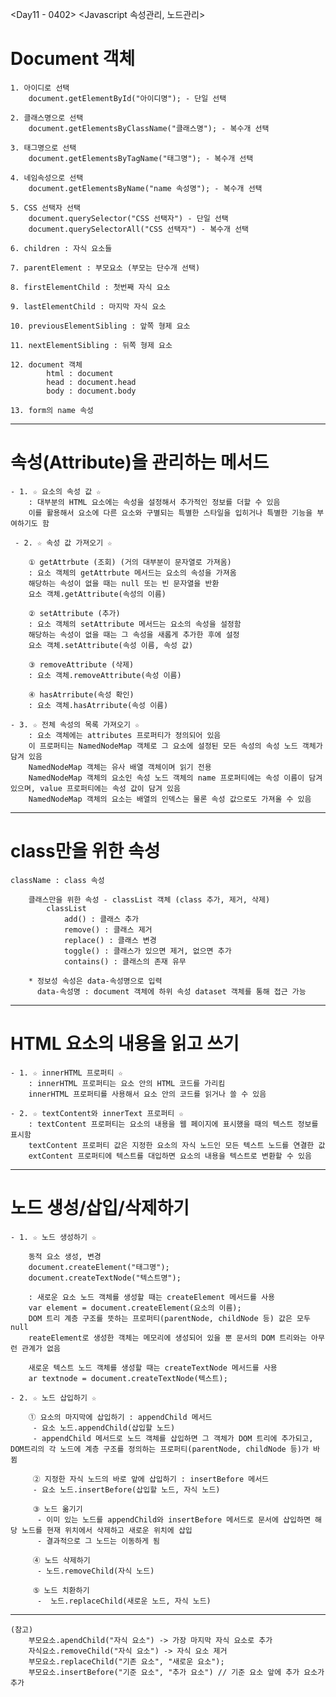 <Day11 - 0402>
<Javascript 속성관리, 노드관리>

# Document 객체

    1. 아이디로 선택
        document.getElementById("아이디명"); - 단일 선택

    2. 클래스명으로 선택
        document.getElementsByClassName("클래스명"); - 복수개 선택

    3. 태그명으로 선택
        document.getElementsByTagName("태그명"); - 복수개 선택

    4. 네임속성으로 선택
        document.getElementsByName("name 속성명"); - 복수개 선택

    5. CSS 선택자 선택
        document.querySelector("CSS 선택자") - 단일 선택
        document.querySelectorAll("CSS 선택자") - 복수개 선택

    6. children : 자식 요소들

    7. parentElement : 부모요소 (부모는 단수개 선택)

    8. firstElementChild : 첫번째 자식 요소

    9. lastElementChild : 마지막 자식 요소

    10. previousElementSibling : 앞쪽 형제 요소

    11. nextElementSibling : 뒤쪽 형제 요소

    12. document 객체
            html : document
            head : document.head
            body : document.body

    13. form의 name 속성

---     

# 속성(Attribute)을 관리하는 메서드

    - 1. ☆ 요소의 속성 값 ☆
        : 대부분의 HTML 요소에는 속성을 설정해서 추가적인 정보를 더할 수 있음
        이를 활용해서 요소에 다른 요소와 구별되는 특별한 스타일을 입히거나 특별한 기능을 부여하기도 함

     - 2. ☆ 속성 값 가져오기 ☆  

        ① getAttrbute (조회) (거의 대부분이 문자열로 가져옴)
        : 요소 객체의 getAttrbute 메서드는 요소의 속성을 가져옴
        해당하는 속성이 없을 때는 null 또는 빈 문자열을 반환    
        요소 객체.getAttribute(속성의 이름)

        ② setAttribute (추가)
        : 요소 객체의 setAttribute 메서드는 요소의 속성을 설정함
        해당하는 속성이 없을 때는 그 속성을 새롭게 추가한 후에 설정
        요소 객체.setAttribute(속성 이름, 속성 값)

        ③ removeAttribute (삭제)
        : 요소 객체.removeAttribute(속성 이름)

        ④ hasAtrribute(속성 확인)
        : 요소 객체.hasAtrribute(속성 이름)

    - 3. ☆ 전체 속성의 목록 가져오기 ☆
        : 요소 객체에는 attributes 프로퍼티가 정의되어 있음
        이 프로퍼티는 NamedNodeMap 객체로 그 요소에 설정된 모든 속성의 속성 노드 객체가 담겨 있음
        NamedNodeMap 객체는 유사 배열 객체이며 읽기 전용
        NamedNodeMap 객체의 요소인 속성 노드 객체의 name 프로퍼티에는 속성 이름이 담겨 있으며, value 프로퍼티에는 속성 값이 담겨 있음
        NamedNodeMap 객체의 요소는 배열의 인덱스는 물론 속성 값으로도 가져올 수 있음

---

# class만을 위한 속성

    className : class 속성

        클래스만을 위한 속성 - classList 객체 (class 추가, 제거, 삭제)
            classList
                add() : 클래스 추가
                remove() : 클래스 제거
                replace() : 클래스 변경
                toggle() : 클래스가 있으면 제거, 없으면 추가
                contains() : 클래스의 존재 유무

        * 정보성 속성은 data-속성명으로 입력
          data-속성명 : document 객체에 하위 속성 dataset 객체를 통해 접근 가능

---

# HTML 요소의 내용을 읽고 쓰기

    - 1. ☆ innerHTML 프로퍼티 ☆
        : innerHTML 프로퍼티는 요소 안의 HTML 코드를 가리킴
        innerHTML 프로퍼티를 사용해서 요소 안의 코드를 읽거나 쓸 수 있음

    - 2. ☆ textContent와 innerText 프로퍼티 ☆
        : textContent 프로퍼티는 요소의 내용을 웹 페이지에 표시했을 때의 텍스트 정보를 표시함
        textContent 프로퍼티 값은 지정한 요소의 자식 노드인 모든 텍스트 노드를 연결한 값
        extContent 프로퍼티에 텍스트를 대입하면 요소의 내용을 텍스트로 변환할 수 있음

---

# 노드 생성/삽입/삭제하기

    - 1. ☆ 노드 생성하기 ☆ 

        동적 요소 생성, 변경
        document.createElement("태그명");
        document.createTextNode("텍스트명");

        : 새로운 요소 노드 객체를 생성할 때는 createElement 메서드를 사용
        var element = document.createElement(요소의 이름);
        DOM 트리 계층 구조를 뜻하는 프로퍼티(parentNode, childNode 등) 값은 모두 null
        reateElement로 생성한 객체는 메모리에 생성되어 있을 뿐 문서의 DOM 트리와는 아무런 관계가 없음

        새로운 텍스트 노드 객체를 생성할 때는 createTextNode 메서드를 사용
        ar textnode = document.createTextNode(텍스트);

    - 2. ☆ 노드 삽입하기 ☆
    
        ① 요소의 마지막에 삽입하기 : appendChild 메서드 
         - 요소 노드.appendChild(삽입할 노드)
         - appendChild 메서드로 노드 객체를 삽입하면 그 객체가 DOM 트리에 추가되고, DOM트리의 각 노드에 계층 구조를 정의하는 프로퍼티(parentNode, childNode 등)가 바뀜

         ② 지정한 자식 노드의 바로 앞에 삽입하기 : insertBefore 메서드
         - 요소 노드.insertBefore(삽입할 노드, 자식 노드)

         ③ 노드 옮기기
          - 이미 있는 노드를 appendChild와 insertBefore 메서드로 문서에 삽입하면 해당 노드를 현재 위치에서 삭제하고 새로운 위치에 삽입
          - 결과적으로 그 노드는 이동하게 됨

         ④ 노드 삭제하기
          - 노드.removeChild(자식 노드)

         ⑤ 노드 치환하기
          -  노드.replaceChild(새로운 노드, 자식 노드)

 ---

    (참고)
        부모요소.apendChild("자식 요소") -> 가장 마지막 자식 요소로 추가
        자식요소.removeChild("자식 요소") -> 자식 요소 제거
        부모요소.replaceChild("기존 요소", "새로운 요소");
        부모요소.insertBefore("기준 요소", "추가 요소") // 기준 요소 앞에 추가 요소가 추가
